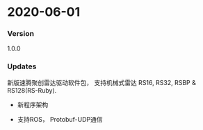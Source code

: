# 2020-06-01

### Version 

1.0.0

### Updates

新版速腾聚创雷达驱动软件包， 支持机械式雷达 RS16, RS32, RSBP & RS128(RS-Ruby).

- 新程序架构

- 支持ROS， Protobuf-UDP通信


  